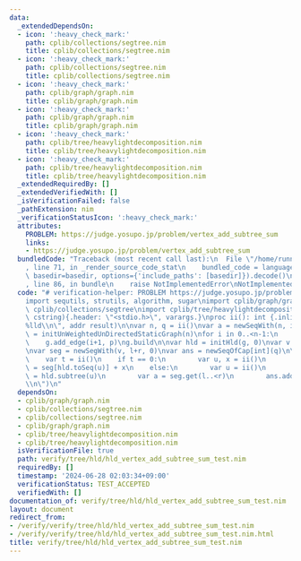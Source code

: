 ```yaml
---
data:
  _extendedDependsOn:
  - icon: ':heavy_check_mark:'
    path: cplib/collections/segtree.nim
    title: cplib/collections/segtree.nim
  - icon: ':heavy_check_mark:'
    path: cplib/collections/segtree.nim
    title: cplib/collections/segtree.nim
  - icon: ':heavy_check_mark:'
    path: cplib/graph/graph.nim
    title: cplib/graph/graph.nim
  - icon: ':heavy_check_mark:'
    path: cplib/graph/graph.nim
    title: cplib/graph/graph.nim
  - icon: ':heavy_check_mark:'
    path: cplib/tree/heavylightdecomposition.nim
    title: cplib/tree/heavylightdecomposition.nim
  - icon: ':heavy_check_mark:'
    path: cplib/tree/heavylightdecomposition.nim
    title: cplib/tree/heavylightdecomposition.nim
  _extendedRequiredBy: []
  _extendedVerifiedWith: []
  _isVerificationFailed: false
  _pathExtension: nim
  _verificationStatusIcon: ':heavy_check_mark:'
  attributes:
    PROBLEM: https://judge.yosupo.jp/problem/vertex_add_subtree_sum
    links:
    - https://judge.yosupo.jp/problem/vertex_add_subtree_sum
  bundledCode: "Traceback (most recent call last):\n  File \"/home/runner/.local/lib/python3.10/site-packages/onlinejudge_verify/documentation/build.py\"\
    , line 71, in _render_source_code_stat\n    bundled_code = language.bundle(stat.path,\
    \ basedir=basedir, options={'include_paths': [basedir]}).decode()\n  File \"/home/runner/.local/lib/python3.10/site-packages/onlinejudge_verify/languages/nim.py\"\
    , line 86, in bundle\n    raise NotImplementedError\nNotImplementedError\n"
  code: "# verification-helper: PROBLEM https://judge.yosupo.jp/problem/vertex_add_subtree_sum\n\
    import sequtils, strutils, algorithm, sugar\nimport cplib/graph/graph\nimport\
    \ cplib/collections/segtree\nimport cplib/tree/heavylightdecomposition\nproc scanf(formatstr:\
    \ cstring){.header: \"<stdio.h>\", varargs.}\nproc ii(): int {.inline.} = scanf(\"\
    %lld\\n\", addr result)\n\nvar n, q = ii()\nvar a = newSeqWith(n, ii())\nvar g\
    \ = initUnWeightedUnDirectedStaticGraph(n)\nfor i in 0..<n-1:\n    var p = ii()\n\
    \    g.add_edge(i+1, p)\ng.build\n\nvar hld = initHld(g, 0)\nvar v = (0..<n).toSeq.mapIt(hld.toVtx(it)).mapIt(a[it])\n\
    \nvar seg = newSegWith(v, l+r, 0)\nvar ans = newSeqOfCap[int](q)\n\nfor i in 0..<q:\n\
    \    var t = ii()\n    if t == 0:\n        var u, x = ii()\n        seg[hld.toSeq(u)]\
    \ = seg[hld.toSeq(u)] + x\n    else:\n        var u = ii()\n        var (l, r)\
    \ = hld.subtree(u)\n        var a = seg.get(l..<r)\n        ans.add(a)\necho ans.join(\"\
    \\n\")\n"
  dependsOn:
  - cplib/graph/graph.nim
  - cplib/collections/segtree.nim
  - cplib/collections/segtree.nim
  - cplib/graph/graph.nim
  - cplib/tree/heavylightdecomposition.nim
  - cplib/tree/heavylightdecomposition.nim
  isVerificationFile: true
  path: verify/tree/hld/hld_vertex_add_subtree_sum_test.nim
  requiredBy: []
  timestamp: '2024-06-28 02:03:34+09:00'
  verificationStatus: TEST_ACCEPTED
  verifiedWith: []
documentation_of: verify/tree/hld/hld_vertex_add_subtree_sum_test.nim
layout: document
redirect_from:
- /verify/verify/tree/hld/hld_vertex_add_subtree_sum_test.nim
- /verify/verify/tree/hld/hld_vertex_add_subtree_sum_test.nim.html
title: verify/tree/hld/hld_vertex_add_subtree_sum_test.nim
---
```


